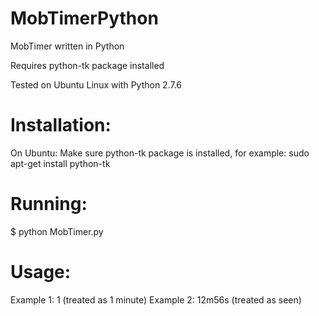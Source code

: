 # MobTimerPython
MobTimer written in Python

Requires python-tk package installed

Tested on Ubuntu Linux with Python 2.7.6

# Installation: 
 On Ubuntu:
 Make sure python-tk package is installed, for example: sudo apt-get install python-tk

# Running:
 $ python MobTimer.py

# Usage:
 Example 1: 1 (treated as 1 minute)
 Example 2: 12m56s (treated as seen)

